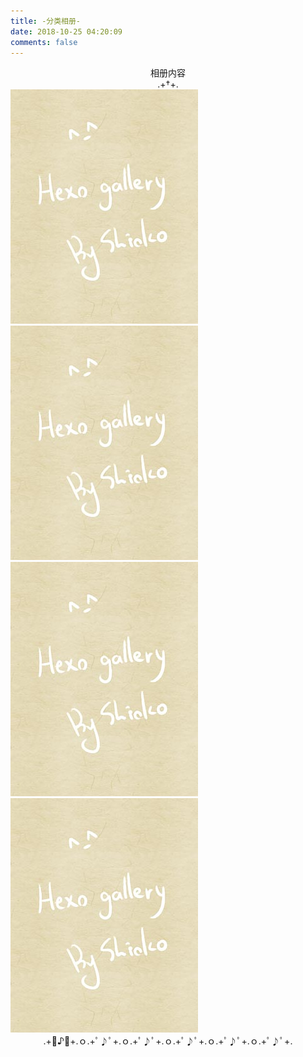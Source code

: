 ```yaml
---
title: -分类相册-
date: 2018-10-25 04:20:09
comments: false
---
```

<center>相册内容</center>
<center>
	.+†+.</center>
<div class="gallery-page">
	<div class="img-list">
		<div class="col-lg-4 col-md-6 col-sm-12 gallery-box">
			<a href="img/sample.jpg" target="_Blank"><img src="img/s/sample.jpg"></a>
		</div>
		<div class="col-lg-4 col-md-6 col-sm-12 gallery-box">
			<a href="img/sample.jpg" target="_Blank"><img src="img/s/sample.jpg"></a>
		</div>
		<div class="col-lg-4 col-md-6 col-sm-12 gallery-box">
			<a href="img/sample.jpg" target="_Blank"><img src="img/s/sample.jpg"></a>
		</div>		
		<div class="col-lg-4 col-md-6 col-sm-12 gallery-box">
			<a href="img/sample.jpg" target="_Blank"><img src="img/s/sample.jpg"></a>
		</div>
	</div>
</div>
<center>.+ﾟ♪ﾟ+.ｏ.+ﾟ♪ﾟ+.ｏ.+ﾟ♪ﾟ+.ｏ.+ﾟ♪ﾟ+.ｏ.+ﾟ♪ﾟ+.ｏ.+ﾟ♪ﾟ+.</center>
